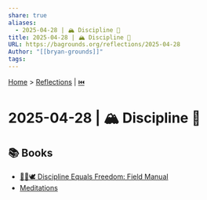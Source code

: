 ```yaml
---
share: true
aliases:
  - 2025-04-28 | 🏔️ Discipline 🧘
title: 2025-04-28 | 🏔️ Discipline 🧘
URL: https://bagrounds.org/reflections/2025-04-28
Author: "[[bryan-grounds]]"
tags: 
---
```

[Home](../index.md) > [Reflections](./index.md) | [⏮️](./2025-04-27.md)  
# 2025-04-28 | 🏔️ Discipline 🧘  
## 📚 Books  
- [🧘🟰🕊️ Discipline Equals Freedom: Field Manual](../books/discipline-equals-freedom-field-manual.md)  
- [Meditations](../books/meditations.md)  
